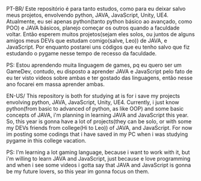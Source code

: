PT-BR/ Este repositório é para tanto estudos, como para eu deixar salvo meus projetos, envolvendo python, JAVA, JavaScript, Unity, UE4. Atualmente, eu sei apenas python(tanto python básico ao avançado, como POO) e JAVA básicos, planejo começar os outros quando a faculdade voltar. Então esperem muitos projetos(sejam eles solos, ou juntos de alguns amigos meus DEVs que estudam comigo(salve, Leo)) de JAVA, e JavaScript. Por enquanto postarei uns códigos que eu tenho salvo que fiz estudando o pygame nesse tempo de recesso da faculdade.

PS: Estou aprendendo muita linguagem de games, pq eu quero ser um GameDev, contudo, eu disposto a aprender JAVA e JavaScript pelo fato de eu ter visto videos sobre ambas e ter gostado das linguagens, então nesse ano focarei em massa aprender ambas.

EN-US/ This repository is both for studying at is for i save my projects envolving python, JAVA, JavaScript, Unity, UE4. Currently, i just know python(from basic to advanced of python, as like OOP) and some basic concepts of JAVA, i'm planning in learning JAVA and JavaScript this year. So, this year is gonna have a lot of projects(they can be solo, or with some my DEVs friends from college(Hi to Leo)) of JAVA, and JavaScript. For now im posting some codings that i have saved in my PC when i was studying pygame in this college vacation.

PS: I'm learning a lot gaming language, because i want to work with it, but i'm willing to learn JAVA and JavaScript, just because e love programming and when i see some videos i gotta say that JAVA and JavaScript is gonna be my future lovers, so this year im gonna focus on them.
